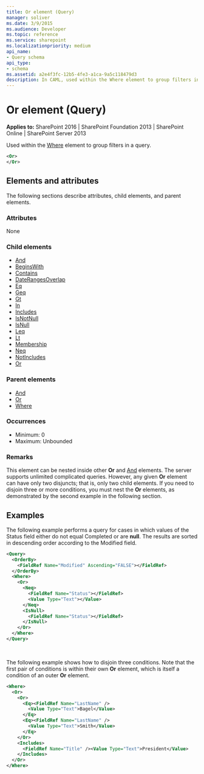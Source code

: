 ```yaml
---
title: Or element (Query)
manager: soliver
ms.date: 3/9/2015
ms.audience: Developer
ms.topic: reference
ms.service: sharepoint
ms.localizationpriority: medium
api_name:
- Query schema
api_type:
- schema
ms.assetid: a2e4f3fc-12b5-4fe3-a1ca-9a5c118479d3
description: In CAML, used within the Where element to group filters in a query. 
---
```


# Or element (Query)

**Applies to:** SharePoint 2016 | SharePoint Foundation 2013 | SharePoint Online | SharePoint Server 2013
  
Used within the [Where](where-element-query.md) element to group filters in a query. 
  
```XML
<Or>
</Or>
```

## Elements and attributes

The following sections describe attributes, child elements, and parent elements.

### Attributes

None
   
### Child elements

- [And](and-element-query.md)
- [BeginsWith](beginswith-element-query.md)
- [Contains](contains-element-query.md)
- [DateRangesOverlap](daterangesoverlap-element-query.md)
- [Eq](eq-element-query.md)
- [Geq](geq-element-query.md)
- [Gt](gt-element-query.md)
- [In](in-element-query.md)
- [Includes](includes-element-query.md)
- [IsNotNull](isnotnull-element-query.md)
- [IsNull](isnull-element-query.md)
- [Leq](leq-element-query.md)
- [Lt](lt-element-query.md)
- [Membership](membership-element-query.md)
- [Neq](neq-element-query.md)
- [NotIncludes](notincludes-element-query.md)
- [Or](or-element-query.md)
   
### Parent elements

- [And](and-element-query.md)
- [Or](or-element-query.md)
- [Where](where-element-query.md)
   
### Occurrences

- Minimum: 0
- Maximum: Unbounded
   
### Remarks

This element can be nested inside other **Or** and [And](and-element-query.md) elements. The server supports unlimited complicated queries. However, any given **Or** element can have only two disjuncts; that is, only two child elements. If you need to disjoin three or more conditions, you must nest the **Or** elements, as demonstrated by the second example in the following section. 
  
## Examples

The following example performs a query for cases in which values of the Status field either do not equal Completed or are **null**. The results are sorted in descending order according to the Modified field.
  
```XML
<Query>
  <OrderBy>
    <FieldRef Name="Modified" Ascending="FALSE"></FieldRef>
  </OrderBy>
  <Where>
    <Or>
      <Neq>
        <FieldRef Name="Status"></FieldRef>
        <Value Type="Text"></Value>
      </Neq>
      <IsNull>
        <FieldRef Name="Status"></FieldRef>
      </IsNull>
    </Or>
  </Where>
</Query>
```

<br/>

The following example shows how to disjoin three conditions. Note that the first pair of conditions is within their own **Or** element, which is itself a condition of an outer **Or** element. 
  
```XML
<Where>
  <Or>
    <Or>
      <Eq><FieldRef Name="LastName" />
        <Value Type="Text">Bagel</Value>
      </Eq>
      <Eq><FieldRef Name="LastName" />
        <Value Type="Text">Smith</Value>
      </Eq>
    </Or>
    <Includes>
      <FieldRef Name="Title" /><Value Type="Text">President</Value>
    </Includes>
  </Or>
</Where>

```


<br/>


